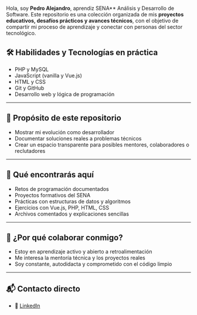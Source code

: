 # 
Hola, soy **Pedro Alejandro**, aprendiz SENA** Análisis y Desarrollo de Software. Este repositorio es una colección organizada de mis **proyectos educativos, desafíos prácticos y avances técnicos**, con el objetivo de compartir mi proceso de aprendizaje y conectar con personas del sector tecnológico.

## 🛠️ Habilidades y Tecnologías en práctica

- PHP y MySQL  
- JavaScript (vanilla y Vue.js)  
- HTML y CSS  
- Git y GitHub  
- Desarrollo web y lógica de programación

---

## 🎯 Propósito de este repositorio

- Mostrar mi evolución como desarrollador  
- Documentar soluciones reales a problemas técnicos  
- Crear un espacio transparente para posibles mentores, colaboradores o reclutadores

---

## 📁 Qué encontrarás aquí

- Retos de programación documentados  
- Proyectos formativos del SENA  
- Prácticas con estructuras de datos y algoritmos  
- Ejercicios con Vue.js, PHP, HTML, CSS  
- Archivos comentados y explicaciones sencillas

---

## 🤝 ¿Por qué colaborar conmigo?

- Estoy en aprendizaje activo y abierto a retroalimentación  
- Me interesa la mentoría técnica y los proyectos reales  
- Soy constante, autodidacta y comprometido con el código limpio

---

## 📬 Contacto directo

- 💼 [LinkedIn](https://www.linkedin.com/in/pedro-alejandro-florez-blanco-a134b5376/)
